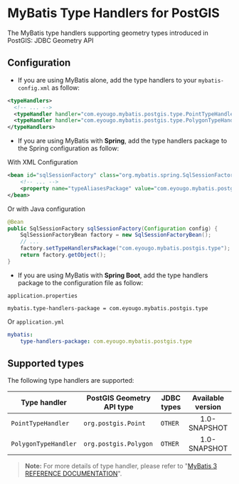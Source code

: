 # MyBatis Type Handlers for PostGIS

The MyBatis type handlers supporting geometry types introduced in PostGIS: JDBC Geometry API

## Configuration

* If you are using MyBatis alone, add the type handlers to your `mybatis-config.xml` as follow:

```xml
<typeHandlers>
  <!-- ... -->
  <typeHandler handler="com.eyougo.mybatis.postgis.type.PointTypeHandler" />
  <typeHandler handler="com.eyougo.mybatis.postgis.type.PolygonTypeHandler" />
</typeHandlers>
```
* If you are using MyBatis with **Spring**, add the type handlers package to the Spring configuration as follow:

With XML Configuration 

```xml
<bean id="sqlSessionFactory" class="org.mybatis.spring.SqlSessionFactoryBean">
    <!-- ... -->
    <property name="typeAliasesPackage" value="com.eyougo.mybatis.postgis.type" />
</bean>
```
Or with Java configuration

```java
@Bean
public SqlSessionFactory sqlSessionFactory(Configuration config) {
    SqlSessionFactoryBean factory = new SqlSessionFactoryBean();
    // ...
    factory.setTypeHandlersPackage("com.eyougo.mybatis.postgis.type");
    return factory.getObject();
}
```
* If you are using MyBatis with **Spring Boot**, add the type handlers package to the configuration file as follow: 

`application.properties`

```properties
mybatis.type-handlers-package = com.eyougo.mybatis.postgis.type
```
Or `application.yml`

```yaml
mybatis:
    type-handlers-package: com.eyougo.mybatis.postgis.type

```

## Supported types

The following type handlers are supported:

| Type handler |  PostGIS Geometry API type | JDBC types | Available version |
| ------------ | ----------------------- | ---------- | :------------------: | 
| `PointTypeHandler` | `org.postgis.Point` | `OTHER` |  1.0-SNAPSHOT |
| `PolygonTypeHandler` | `org.postgis.Polygon` | `OTHER` |  1.0-SNAPSHOT |


> **Note:**
> For more details of type handler, please refer to "[MyBatis 3 REFERENCE DOCUMENTATION](http://www.mybatis.org/mybatis-3/configuration.html#typeHandlers)".